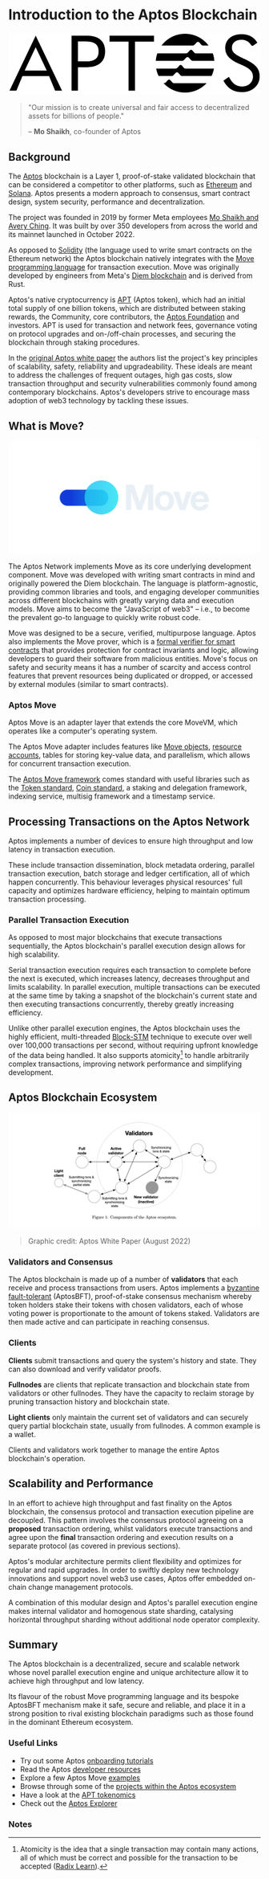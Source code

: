 # Introduction to the Aptos Blockchain

![Aptos blockchain logo](./resources/aptos-primary.png)

> "Our mission is to create universal and fair access to decentralized assets for billions of people."
>
> – **Mo Shaikh**, co-founder of Aptos

## Background

The [Aptos](https://aptoslabs.com/) blockchain is a Layer 1, proof-of-stake validated blockchain that can be considered a competitor to other platforms, such as [Ethereum](https://ethereum.org/en/) and [Solana](https://solana.com/).
Aptos presents a modern approach to consensus, smart contract design, system security, performance and decentralization.

The project was founded in 2019 by former Meta employees [Mo Shaikh and Avery Ching](https://aptoslabs.com/team).
It was built by over 350 developers from across the world and its mainnet launched in October 2022.

As opposed to [Solidity](https://soliditylang.org/) (the language used to write smart contracts on the Ethereum network) the Aptos blockchain natively integrates with the [Move programming language](https://move-book.com/) for transaction execution.
Move was originally developed by engineers from Meta's [Diem blockchain](https://www.diem.com/en-us/) and is derived from Rust.

Aptos's native cryptocurrency is [APT](https://coinmarketcap.com/currencies/aptos/) (Aptos token), which had an initial total supply of one billion tokens, which are distributed between staking rewards, the Community, core contributors, the [Aptos Foundation](https://aptosfoundation.org/#about) and investors.
APT is used for transaction and network fees, governance voting on protocol upgrades and on-/off-chain processes, and securing the blockchain through staking procedures.

In the [original Aptos white paper](https://aptos.dev/assets/files/Aptos-Whitepaper-47099b4b907b432f81fc0effd34f3b6a.pdf) the authors list the project's key principles of scalability, safety, reliability and upgradeability.
These ideals are meant to address the challenges of frequent outages, high gas costs, slow transaction throughput and security vulnerabilities commonly found among contemporary blockchains.
Aptos's developers strive to encourage mass adoption of web3 technology by tackling these issues.

## What is Move?

![Move language logo](./resources/move-logo-copy.png)

The Aptos Network implements Move as its core underlying development component.
Move was developed with writing smart contracts in mind and originally powered the Diem blockchain.
The language is platform-agnostic, providing common libraries and tools, and engaging developer communities across different blockchains with greatly varying data and execution models.
Move aims to become the "JavaScript of web3" – i.e., to become the prevalent go-to language to quickly write robust code.

Move was designed to be a secure, verified, multipurpose language.
Aptos also implements the Move prover, which is a [formal verifier for smart contracts](https://www.certik.com/resources/blog/2wSOZ3mC55AB6CYol6Q2rP-formal-verification-the-move-language-and-the-move-prover) that provides protection for contract invariants and logic, allowing developers to guard their software from malicious entities.
Move's focus on safety and security means it has a number of scarcity and access control features that prevent resources being duplicated or dropped, or accessed by external modules (similar to smart contracts).

<!-- ![Move compared to other virtual machines](./resources/move-comparison-to-other-vms.png) -->
<!-- > – image credit: **aptos.dev** -->

### Aptos Move

Aptos Move is an adapter layer that extends the core MoveVM, which operates like a computer's operating system.

The Aptos Move adapter includes features like [Move objects](https://github.com/aptos-foundation/AIPs/blob/main/aips/aip-10.md), [resource accounts](https://aptos.dev/move/move-on-aptos/resource-accounts), tables for storing key-value data, and parallelism, which allows for concurrent transaction execution.

The [Aptos Move framework](https://aptos.dev/reference/move)  comes standard with useful libraries such as the [Token standard](https://github.com/aptos-labs/aptos-core/blob/main/aptos-move/framework/aptos-token/sources/token.move), [Coin standard](https://github.com/aptos-labs/aptos-core/blob/main/aptos-move/framework/aptos-framework/sources/coin.move), a staking and delegation framework, indexing service, multisig framework and a timestamp service.

## Processing Transactions on the Aptos Network

Aptos implements a number of devices to ensure high throughput and low latency in transaction execution.

These include transaction dissemination, block metadata ordering, parallel transaction execution, batch storage and ledger certification, all of which happen concurrently.
This behaviour leverages physical resources' full capacity and optimizes hardware efficiency, helping to maintain optimum transaction processing.

### Parallel Transaction Execution

As opposed to most major blockchains that execute transactions sequentially, the Aptos blockchain's parallel execution design allows for high scalability.

Serial transaction execution requires each transaction to complete before the next is executed, which increases latency, decreases throughput and limits scalability.
In parallel execution, multiple transactions can be executed at the same time by taking a snapshot of the blockchain's current state and then executing transactions concurrently, thereby greatly increasing efficiency.

Unlike other parallel execution engines, the Aptos blockchain uses the highly efficient, multi-threaded [Block-STM](https://medium.com/aptoslabs/block-stm-how-we-execute-over-160k-transactions-per-second-on-the-aptos-blockchain-3b003657e4ba) technique to execute over well over 100,000 transactions per second, without requiring upfront knowledge of the data being handled.
It also supports atomicity[^1] to handle arbitrarily complex transactions, improving network performance and simplifying development.

## Aptos Blockchain Ecosystem

![Components of the Aptos blockchain ecosystem](./resources/aptos-white-paper-fig-01.png)
> Graphic credit: Aptos White Paper (August 2022)

### Validators and Consensus

The Aptos blockchain is made up of a number of **validators** that each receive and process transactions from users.
Aptos implements a [byzantine fault-tolerant](https://aptos.dev/reference/glossary/#byzantine-fault-tolerance-bft) (AptosBFT), proof-of-stake consensus mechanism whereby token holders stake their tokens with chosen validators, each of whose voting power is proportionate to the amount of tokens staked.
Validators are then made active and can participate in reaching consensus.

### Clients

**Clients** submit transactions and query the system's history and state. They can also download and verify validator proofs.

**Fullnodes** are clients that replicate transaction and blockchain state from validators or other fullnodes. They have the capacity to reclaim storage by pruning transaction history and blockchain state.

**Light clients** only maintain the current set of validators and can securely query partial blockchain state, usually from fullnodes. A common example is a wallet.

Clients and validators work together to manage the entire Aptos blockchain's operation.

## Scalability and Performance

In an effort to achieve high throughput and fast finality on the Aptos blockchain, the consensus protocol and transaction execution pipeline are decoupled.
This pattern involves the consensus protocol agreeing on a **proposed** transaction ordering, whilst validators execute transactions and agree upon the **final** transaction ordering and execution results on a separate protocol (as covered in previous sections).

Aptos's modular architecture permits client flexibility and optimizes for regular and rapid upgrades.
In order to swiftly deploy new technology innovations and support novel web3 use cases, Aptos offer embedded on-chain change management protocols.

A combination of this modular design and Aptos's parallel execution engine makes internal validator and homogenous state sharding, catalysing horizontal throughput sharding without additional node operator complexity.

## Summary

The Aptos blockchain is a decentralized, secure and scalable network whose novel parallel execution engine and unique architecture  allow it to achieve high throughput and low latency.

Its flavour of the robust Move programming language and its bespoke AptosBFT mechanism make it safe, secure and reliable, and place it in a strong position to rival existing blockchain paradigms such as those found in the dominant Ethereum ecosystem.

### Useful Links

- Try out some Aptos [onboarding tutorials](https://aptos.dev/tutorials)
- Read the Aptos [developer resources](https://aptosfoundation.org/developer-resources)
- Explore a few Aptos Move [examples](https://github.com/aptos-labs/aptos-core/tree/main/aptos-move/move-examples)
- Browse through some of the [projects within the Aptos ecosystem](https://github.com/aptos-foundation/ecosystem-projects)
- Have a look at the [APT tokenomics](https://aptosfoundation.org/currents/aptos-tokenomics-overview)
- Check out the [Aptos Explorer](https://explorer.aptoslabs.com/?network=mainnet)

### Notes

[^1]: Atomicity is the idea that a single transaction may contain many actions, all of which must be correct and possible for the transaction to be accepted ([Radix Learn](https://learn.radixdlt.com/article/what-is-atomic-composability)).
